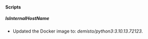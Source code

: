 
#### Scripts

##### IsInternalHostName

- Updated the Docker image to: *demisto/python3:3.10.13.72123*.
